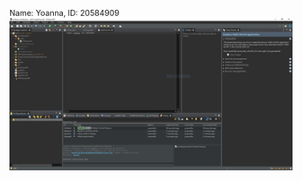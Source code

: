Name: Yoanna, ID: 20584909
![git history](https://github.com/yoannalhc/comp3111-lab1-2023f/blob/master/Images/lab1_git_history.PNG?raw=true "Yoanna lab1 git history")
